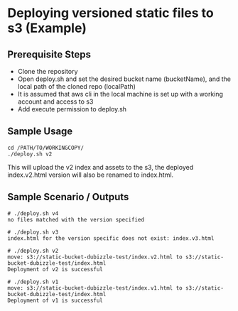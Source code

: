 # Deploying versioned static files to s3 (Example)

## Prerequisite Steps

* Clone the repository
* Open deploy.sh and set the desired bucket name (bucketName), and the local path of the cloned repo (localPath)
* It is assumed that aws cli in the local machine is set up with a working account and access to s3
* Add execute permission to deploy.sh

## Sample Usage

```
cd /PATH/TO/WORKINGCOPY/
./deploy.sh v2
```

This will upload the v2 index and assets to the s3, the deployed index.v2.html version will also be renamed to index.html.

## Sample Scenario / Outputs

```
# ./deploy.sh v4
no files matched with the version specified

# ./deploy.sh v3
index.html for the version specific does not exist: index.v3.html

# ./deploy.sh v2
move: s3://static-bucket-dubizzle-test/index.v2.html to s3://static-bucket-dubizzle-test/index.html
Deployment of v2 is successful

# ./deploy.sh v1
move: s3://static-bucket-dubizzle-test/index.v1.html to s3://static-bucket-dubizzle-test/index.html
Deployment of v1 is successful
```

